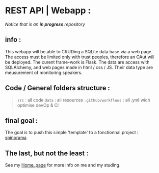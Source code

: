 # REST API | Webapp : 
*Notice that is an **in progress** repository*

## info : 
This webapp will be able to CRUDing a SQLite data base via a web page. The access must be limited only with trust peoples, therefore an OAut will be deployed. 
The curent frame-work is Flask. The data are access with SQLAlchemy, and web pages made in html / css / JS.
Their data type are meusurement of monitoring speakers. 

## Code / General folders structure : 
> `src` : all code
> `data` : all resources
> `.github/workflows` : all .yml wich optimise devOp & CI


## final goal : 
The goal is to push this simple 'template' to a fonctionnal project : [spinorama](https://pierreaubert/spiorama/readMe.md)

## The last, but not the least : 
See my [Home_page](https://github.com/Aubert-Antoine/Aubert-Antoine/) for more info on me and my studing.

